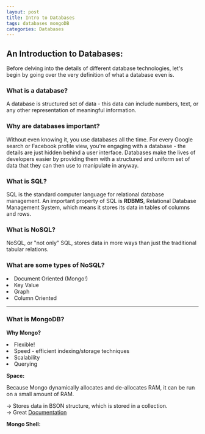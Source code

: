 ```yaml
---
layout: post
title: Intro to Databases
tags: databases mongoDB
categories: Databases
---
```

<h2> An Introduction to Databases: </h2>

Before delving into the details of different database technologies, let's begin by going over the very definition of what a database even is. 

<h3> What is a database? </h3>

A database is structured set of data - this data can include numbers, text, or any other representation of meaningful information. 

<h3> Why are databases important? </h3>

Without even knowing it, you use databases all the time. For every Google search or Facebook profile view, you're engaging with a database - the details are just hidden behind a user interface. Databases make the lives of developers easier by providing them with a structured and uniform set of data that they can then use to manipulate in anyway. 

<h3> What is SQL? </h3>

SQL is the standard computer language for relational database management. An important property of SQL is <b>RDBMS</b>, Relational Database Management System, which means it stores its data in tables of columns and rows.   

<h3> What is NoSQL? </h3>

NoSQL, or "not only" SQL, stores data in more ways than just the traditional tabular relations. 

<h3> What are some types of NoSQL? </h3>
<li> Document Oriented (Mongo!)
<li> Key Value
<li> Graph
<li> Column Oriented

------------------------------

<h3> What is MongoDB? </h3>

<b> Why Mongo? </b>
<li> Flexible!
<li> Speed - efficient indexing/storage techniques
<li> Scalability
<li> Querying

<b> Space: </b>

Because Mongo dynamically allocates and de-allocates RAM, it can be run on a small amount of RAM. 
<br>

-> Stores data in BSON structure, which is stored in a collection.<br>
-> Great [Documentation]


<b>Mongo Shell:</b>

[Documentation]: http://mongodb.com

